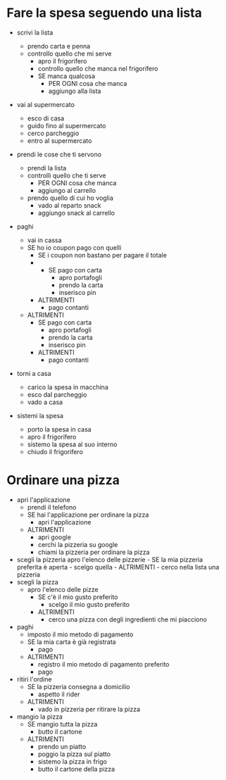 # Fare la spesa seguendo una lista

- scrivi la lista
    - prendo carta e penna
    - controllo quello che mi serve
        - apro il frigorifero
        - controllo quello che manca nel frigorifero
        - SE manca qualcosa
            - PER OGNI cosa che manca 
             - aggiungo alla lista  
- vai al supermercato
    - esco di casa
    - guido fino al supermercato
    - cerco parcheggio
    - entro al supermercato
- prendi le cose che ti servono 
    - prendi la lista
    - controlli quello che ti serve
        - PER OGNI cosa che manca
        - aggiungo al carrello
    - prendo quello di cui ho voglia
        - vado al reparto snack
        - aggiungo snack al carrello
- paghi
    - vai in cassa
    - SE ho io coupon pago con quelli
        - SE i coupon non bastano per pagare il totale
        - - SE pago con carta
            - apro portafogli
            - prendo la carta
            - inserisco pin
        - ALTRIMENTI 
            - pago contanti
    - ALTRIMENTI 
        - SE pago con carta
            - apro portafogli
            - prendo la carta
            - inserisco pin
        - ALTRIMENTI 
            - pago contanti

- torni a casa
    - carico la spesa in macchina
    - esco dal parcheggio
    - vado a casa
- sistemi la spesa
    - porto la spesa in casa
    - apro il frigorifero
    - sistemo la spesa al suo interno
    - chiudo il frigorifero





# Ordinare una pizza

- apri l'applicazione
    - prendi il telefono
    - SE hai l'applicazione per ordinare la pizza
        - apri l'applicazione
    - ALTRIMENTI 
        - apri google
        - cerchi la pizzeria su google
        - chiami la pizzeria per ordinare la pizza
- scegli la pizzeria
    apro l'elenco delle pizzerie
        - SE la mia pizzeria preferita è aperta
            - scelgo quella
        - ALTRIMENTI
            - cerco nella lista una pizzeria 
- scegli la pizza
    - apro l'elenco delle pizze
        - SE c'è il mio gusto preferito
            - scelgo il mio gusto preferito
        - ALTRIMENTI 
            -  cerco una pizza con degli ingredienti che mi piacciono
- paghi
    - imposto il mio metodo di pagamento
    - SE la mia carta è già registrata
        - pago
    - ALTRIMENTI 
        - registro il mio metodo di pagamento preferito
        - pago
- ritiri l'ordine
    - SE la pizzeria consegna a domicilio 
        - aspetto il rider
    - ALTRIMENTI 
        - vado in pizzeria per ritirare la pizza
- mangio la pizza
    - SE mangio tutta la pizza
        - butto il cartone
    - ALTRIMENTI 
        - prendo un piatto
        - poggio la pizza sul piatto
        - sistemo la pizza in frigo
        - butto il cartone della pizza


